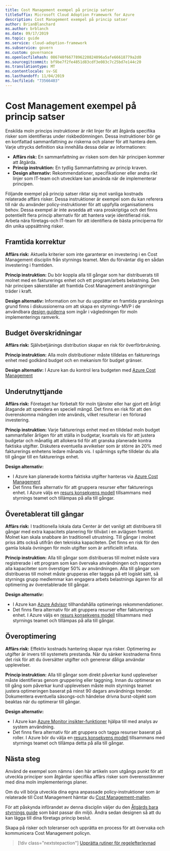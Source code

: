 ```yaml
---
title: Cost Management exempel på princip satser
titleSuffix: Microsoft Cloud Adoption Framework for Azure
description: Cost Management exempel på princip satser
author: BrianBlanchard
ms.author: brblanch
ms.date: 09/17/2019
ms.topic: guide
ms.service: cloud-adoption-framework
ms.subservice: govern
ms.custom: governance
ms.openlocfilehash: 086740f6677896220824096a5afe66618779a2d0
ms.sourcegitcommit: bf9be7f2fe4851d83cdf3e083c7c25bd7e144c20
ms.translationtype: MT
ms.contentlocale: sv-SE
ms.lasthandoff: 11/04/2019
ms.locfileid: "73566403"
---
```

# <a name="cost-management-sample-policy-statements"></a>Cost Management exempel på princip satser

Enskilda moln princips instruktioner är rikt linjer för att åtgärda specifika risker som identifieras under riskbedömningen. Dessa instruktioner bör ge en kortfattad sammanfattning av riskerna och planer för att hantera dem. Varje uttrycks definition ska innehålla dessa delar av informationen:

- **Affärs risk:** En sammanfattning av risken som den här principen kommer att åtgärda.
- **Princip instruktion:** En tydlig Sammanfattning av princip kraven.
- **Design alternativ:** Rekommendationer, specifikationer eller andra rikt linjer som IT-team och utvecklare kan använda när de implementerar principen.

Följande exempel på princip satser riktar sig mot vanliga kostnads relaterade affärs risker. Dessa instruktioner är exempel som du kan referera till när du använder policy-instruktioner för att uppfylla organisationens behov. Dessa exempel är inte avsedda att vara proskriptiga och det finns potentiellt flera princip alternativ för att hantera varje identifierad risk. Arbeta nära företags-och IT-team för att identifiera de bästa principerna för din unika uppsättning risker.

## <a name="future-proofing"></a>Framtida korrektur

**Affärs risk:** Aktuella kriterier som inte garanterar en investering i en Cost Management disciplin från styrnings teamet. Men du förväntar dig en sådan investering i framtiden.

**Princip instruktion:** Du bör koppla alla till gångar som har distribuerats till molnet med en fakturerings enhet och ett program/arbets belastning. Den här principen säkerställer att framtida Cost Management ansträngningar träder i kraft.

**Design alternativ:** Information om hur du upprättar en framtida gransknings grund finns i diskussionerna om att skapa en styrnings-MVP i de användbara [design guiderna](../guides/index.md) som ingår i vägledningen för moln implementerings ramverk.

## <a name="budget-overruns"></a>Budget överskridningar

**Affärs risk:** Självbetjänings distribution skapar en risk för överförbrukning.

**Princip instruktion:** Alla moln distributioner måste tilldelas en fakturerings enhet med godkänd budget och en mekanism för budget gränser.

**Design alternativ:** I Azure kan du kontrol lera budgeten med [Azure Cost Management](https://docs.microsoft.com/azure/cost-management/manage-budgets)

## <a name="underutilization"></a>Underutnyttjande

**Affärs risk:** Företaget har förbetalt för moln tjänster eller har gjort ett årligt åtagande att spendera en speciell mängd. Det finns en risk för att den överenskomna mängden inte används, vilket resulterar i en förlorad investering.

**Princip instruktion:** Varje fakturerings enhet med en tilldelad moln budget sammanfaller årligen för att ställa in budgetar, kvartals vis för att justera budgetar och månatlig att allokera tid för att granska planerade kontra faktiska utgifter. Diskutera eventuella avvikelser som är större än 20% med fakturerings enhetens ledare månads vis. I spårnings syfte tilldelar du alla till gångar till en fakturerings enhet.

**Design alternativ:**

- I Azure kan planerade kontra faktiska utgifter hanteras via [Azure Cost Management](https://docs.microsoft.com/azure/cost-management/quick-acm-cost-analysis)
- Det finns flera alternativ för att gruppera resurser efter fakturerings enhet. I Azure väljs en [resurs konsekvens modell](../../decision-guides/resource-consistency/index.md) tillsammans med styrnings teamet och tillämpas på alla till gångar.

## <a name="overprovisioned-assets"></a>Överetablerat till gångar

**Affärs risk:** I traditionella lokala data Center är det vanligt att distribuera till gångar med extra kapacitets planering för tillväxt i en avlägsen framtid. Molnet kan skala snabbare än traditionell utrustning. Till gångar i molnet priss ätts också utifrån den tekniska kapaciteten. Det finns en risk för den gamla lokala övningen för moln utgifter som är artificiellt inflata.

**Princip instruktion:** Alla till gångar som distribueras till molnet måste vara registrerade i ett program som kan övervaka användningen och rapportera alla kapaciteter som överstiger 50% av användningen. Alla till gångar som distribueras till molnet måste grupperas eller taggas på ett logiskt sätt, så styrnings grupp medlemmar kan engagera arbets belastnings ägaren för all optimering av överetablerade till gångar.

**Design alternativ:**

- I Azure kan [Azure Advisor](https://docs.microsoft.com/azure/advisor/advisor-cost-recommendations) tillhandahålla optimerings rekommendationer.
- Det finns flera alternativ för att gruppera resurser efter fakturerings enhet. I Azure väljs en [resurs konsekvens modell](../../decision-guides/resource-consistency/index.md) tillsammans med styrnings teamet och tillämpas på alla till gångar.

## <a name="overoptimization"></a>Överoptimering

**Affärs risk:** Effektiv kostnads hantering skapar nya risker. Optimering av utgifter är invers till systemets prestanda. När du sänker kostnaderna finns det risk för att du översätter utgifter och genererar dåliga användar upplevelser.

**Princip instruktion:** Alla till gångar som direkt påverkar kund upplevelser måste identifieras genom gruppering eller taggning. Innan du optimerar en till gång som påverkar kund upplevelsen måste moln styrnings teamet justera optimeringen baserat på minst 90 dagars användnings trender. Dokumentera eventuella säsongs-och händelse drivna burst-objekt som beaktas när du optimerar till gångar.

**Design alternativ:**

- I Azure kan [Azure Monitor insikter-funktioner](https://docs.microsoft.com/azure/azure-monitor/insights/vminsights-performance) hjälpa till med analys av system användning.
- Det finns flera alternativ för att gruppera och tagga resurser baserat på roller. I Azure bör du välja en [resurs konsekvens modell](../../decision-guides/resource-consistency/index.md) tillsammans med styrnings teamet och tillämpa detta på alla till gångar.

## <a name="next-steps"></a>Nästa steg

Använd de exempel som nämns i den här artikeln som utgångs punkt för att utveckla principer som åtgärdar specifika affärs risker som överensstämmer med dina moln implementerings planer.

Om du vill börja utveckla dina egna anpassade policy-instruktioner som är relaterade till Cost Management hämtar du [Cost Management-mallen](./template.md).

För att påskynda införandet av denna disciplin väljer du den [Åtgärds bara styrnings guide](../guides/index.md) som bäst passar din miljö. Ändra sedan designen så att du kan lägga till dina företags princip beslut.

Skapa på risker och toleranser och upprätta en process för att övervaka och kommunicera Cost Management policyn.

> [!div class="nextstepaction"]
> [Upprätta rutiner för regelefterlevnad](./compliance-processes.md)
